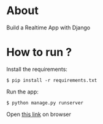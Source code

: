 # About
Build a Realtime App with Django

# How to run ?

Install the requirements:

```
$ pip install -r requirements.txt
```

Run the app:

```
$ python manage.py runserver
```

Open [this link](http://127.0.0.1:8000/) on browser

